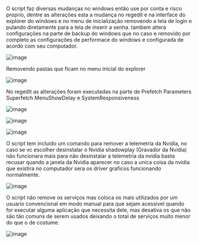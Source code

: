 O script faz diversas mudanças no windows então use por conta e risco proprio, dentre as alterações esta a mudança no regedit e na interface do explorer do windows e no menu de inicialização removendo a tela de login e pulando diretamente para a tela de inserir a senha. tambem altera configurações na parte de backup do windows que no caso e removido por completo as configurações de performace do windows e configurada de acordo com seu computador.

![image](https://github.com/user-attachments/assets/0a822de2-3f6e-4778-b73b-b3d709aad0a3)

Removendo pastas que ficam no menu inicial do explorer

![image](https://github.com/user-attachments/assets/0a76fc4d-add9-4cab-9f4d-aa25398a5109)

No regedit as alterações foram executadas na parte de Prefetch Parameters Superfetch MenuShowDelay e SystemResponsiveness

![image](https://github.com/user-attachments/assets/6f7f2a67-7c8a-4799-a35c-80a881e1b58f)

![image](https://github.com/user-attachments/assets/11e22fe2-5011-498d-bde0-53e70a0b7617)

![image](https://github.com/user-attachments/assets/da198e41-a8b5-40c5-9037-8b197346d210)

O script tem incluido um comando para remover a telemetria da Nvidia, no caso se vc escolher desinstalar o Nvidia shadowplay (Gravador da Nvidia) não funcionara mais para não desinstalar a telemetria da nvidia basta recusar quando a janela da Nvidia aparecer no caso a unica coisa da nvidia que existira no computador sera os driver graficos funcionando normalmente.

![image](https://github.com/user-attachments/assets/60ae72a8-66da-4851-b18c-9d5916361a4a)

O script não remove os serviços mas coloca os mais utilizados por um usuario convencional em modo manual para que sejam acessivel quando for executar alguma aplicação que necessita dele, mas desativa os que não são tão comuns de serem usados deixando o total de serviços muito menor do que o de costume.

![image](https://github.com/user-attachments/assets/c6e645e4-812e-4fda-a1cd-5b46c723cd85)

